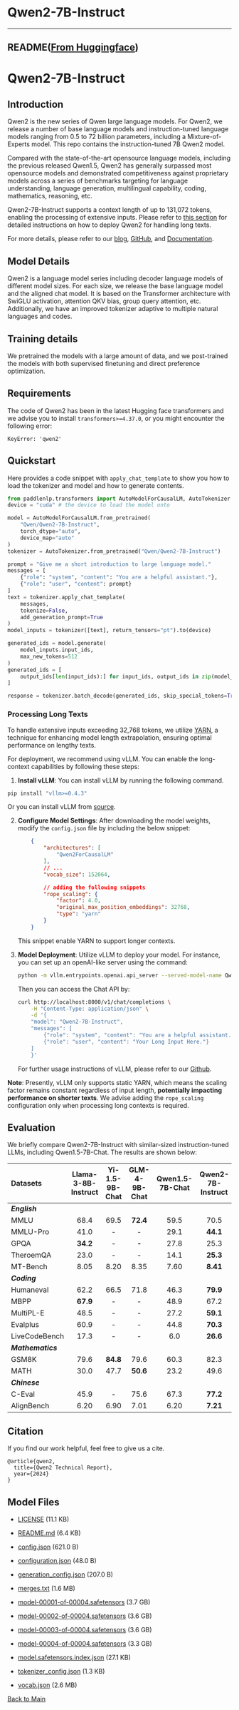 
# Qwen2-7B-Instruct
---


## README([From Huggingface](https://huggingface.co/Qwen/Qwen2-7B-Instruct))



# Qwen2-7B-Instruct

## Introduction

Qwen2 is the new series of Qwen large language models. For Qwen2, we release a number of base language models and instruction-tuned language models ranging from 0.5 to 72 billion parameters, including a Mixture-of-Experts model. This repo contains the instruction-tuned 7B Qwen2 model.

Compared with the state-of-the-art opensource language models, including the previous released Qwen1.5, Qwen2 has generally surpassed most opensource models and demonstrated competitiveness against proprietary models across a series of benchmarks targeting for language understanding, language generation, multilingual capability, coding, mathematics, reasoning, etc.

Qwen2-7B-Instruct supports a context length of up to 131,072 tokens, enabling the processing of extensive inputs. Please refer to [this section](#processing-long-texts) for detailed instructions on how to deploy Qwen2 for handling long texts.

For more details, please refer to our [blog](https://qwenlm.github.io/blog/qwen2/), [GitHub](https://github.com/QwenLM/Qwen2), and [Documentation](https://qwen.readthedocs.io/en/latest/).
<br>

## Model Details
Qwen2 is a language model series including decoder language models of different model sizes. For each size, we release the base language model and the aligned chat model. It is based on the Transformer architecture with SwiGLU activation, attention QKV bias, group query attention, etc. Additionally, we have an improved tokenizer adaptive to multiple natural languages and codes.

## Training details
We pretrained the models with a large amount of data, and we post-trained the models with both supervised finetuning and direct preference optimization.


## Requirements
The code of Qwen2 has been in the latest Hugging face transformers and we advise you to install `transformers>=4.37.0`, or you might encounter the following error:
```
KeyError: 'qwen2'
```

## Quickstart

Here provides a code snippet with `apply_chat_template` to show you how to load the tokenizer and model and how to generate contents.

```python
from paddlenlp.transformers import AutoModelForCausalLM, AutoTokenizer
device = "cuda" # the device to load the model onto

model = AutoModelForCausalLM.from_pretrained(
    "Qwen/Qwen2-7B-Instruct",
    torch_dtype="auto",
    device_map="auto"
)
tokenizer = AutoTokenizer.from_pretrained("Qwen/Qwen2-7B-Instruct")

prompt = "Give me a short introduction to large language model."
messages = [
    {"role": "system", "content": "You are a helpful assistant."},
    {"role": "user", "content": prompt}
]
text = tokenizer.apply_chat_template(
    messages,
    tokenize=False,
    add_generation_prompt=True
)
model_inputs = tokenizer([text], return_tensors="pt").to(device)

generated_ids = model.generate(
    model_inputs.input_ids,
    max_new_tokens=512
)
generated_ids = [
    output_ids[len(input_ids):] for input_ids, output_ids in zip(model_inputs.input_ids, generated_ids)
]

response = tokenizer.batch_decode(generated_ids, skip_special_tokens=True)[0]
```

### Processing Long Texts

To handle extensive inputs exceeding 32,768 tokens, we utilize [YARN](https://arxiv.org/abs/2309.00071), a technique for enhancing model length extrapolation, ensuring optimal performance on lengthy texts.

For deployment, we recommend using vLLM. You can enable the long-context capabilities by following these steps:

1. **Install vLLM**: You can install vLLM by running the following command.

```bash
pip install "vllm>=0.4.3"
```

Or you can install vLLM from [source](https://github.com/vllm-project/vllm/).

2. **Configure Model Settings**: After downloading the model weights, modify the `config.json` file by including the below snippet:
    ```json
        {
            "architectures": [
                "Qwen2ForCausalLM"
            ],
            // ...
            "vocab_size": 152064,

            // adding the following snippets
            "rope_scaling": {
                "factor": 4.0,
                "original_max_position_embeddings": 32768,
                "type": "yarn"
            }
        }
    ```
    This snippet enable YARN to support longer contexts.

3. **Model Deployment**: Utilize vLLM to deploy your model. For instance, you can set up an openAI-like server using the command:

    ```bash
    python -m vllm.entrypoints.openai.api_server --served-model-name Qwen2-7B-Instruct --model path/to/weights
    ```

    Then you can access the Chat API by:

    ```bash
    curl http://localhost:8000/v1/chat/completions \
        -H "Content-Type: application/json" \
        -d '{
        "model": "Qwen2-7B-Instruct",
        "messages": [
            {"role": "system", "content": "You are a helpful assistant."},
            {"role": "user", "content": "Your Long Input Here."}
        ]
        }'
    ```

    For further usage instructions of vLLM, please refer to our [Github](https://github.com/QwenLM/Qwen2).

**Note**: Presently, vLLM only supports static YARN, which means the scaling factor remains constant regardless of input length, **potentially impacting performance on shorter texts**. We advise adding the `rope_scaling` configuration only when processing long contexts is required.

## Evaluation

We briefly compare Qwen2-7B-Instruct with similar-sized instruction-tuned LLMs, including Qwen1.5-7B-Chat. The results are shown below:

| Datasets | Llama-3-8B-Instruct | Yi-1.5-9B-Chat | GLM-4-9B-Chat | Qwen1.5-7B-Chat | Qwen2-7B-Instruct |
| :--- | :---: | :---: | :---: | :---: | :---: |
| _**English**_ |  |  |  |  |  |
| MMLU | 68.4 | 69.5 | **72.4** | 59.5 | 70.5 |
| MMLU-Pro | 41.0 | - | - | 29.1 | **44.1** |
| GPQA | **34.2** | - | **-** | 27.8 | 25.3 |
| TheroemQA | 23.0 | - | - | 14.1 | **25.3** |
| MT-Bench | 8.05 | 8.20 | 8.35 | 7.60 | **8.41** |
| _**Coding**_ |  |  |  |  |  |
| Humaneval | 62.2 | 66.5 | 71.8 | 46.3 | **79.9** |
| MBPP | **67.9** | - | - | 48.9 | 67.2 |
| MultiPL-E | 48.5 | - | - | 27.2 | **59.1** |
| Evalplus | 60.9 | - | - | 44.8 | **70.3** |
| LiveCodeBench | 17.3 | - | - | 6.0 | **26.6** |
| _**Mathematics**_ |  |  |  |  |  |
| GSM8K | 79.6 | **84.8** | 79.6 | 60.3 | 82.3 |
| MATH | 30.0 | 47.7 | **50.6** | 23.2 | 49.6 |
| _**Chinese**_ |  |  |  |  |  |
| C-Eval | 45.9 | - | 75.6 | 67.3 | **77.2** |
| AlignBench | 6.20 | 6.90 | 7.01 | 6.20 | **7.21** |

## Citation

If you find our work helpful, feel free to give us a cite.

```
@article{qwen2,
  title={Qwen2 Technical Report},
  year={2024}
}
```



## Model Files

- [LICENSE](https://paddlenlp.bj.bcebos.com/models/community/Qwen/Qwen2-7B-Instruct/LICENSE) (11.1 KB)

- [README.md](https://paddlenlp.bj.bcebos.com/models/community/Qwen/Qwen2-7B-Instruct/README.md) (6.4 KB)

- [config.json](https://paddlenlp.bj.bcebos.com/models/community/Qwen/Qwen2-7B-Instruct/config.json) (621.0 B)

- [configuration.json](https://paddlenlp.bj.bcebos.com/models/community/Qwen/Qwen2-7B-Instruct/configuration.json) (48.0 B)

- [generation_config.json](https://paddlenlp.bj.bcebos.com/models/community/Qwen/Qwen2-7B-Instruct/generation_config.json) (207.0 B)

- [merges.txt](https://paddlenlp.bj.bcebos.com/models/community/Qwen/Qwen2-7B-Instruct/merges.txt) (1.6 MB)

- [model-00001-of-00004.safetensors](https://paddlenlp.bj.bcebos.com/models/community/Qwen/Qwen2-7B-Instruct/model-00001-of-00004.safetensors) (3.7 GB)

- [model-00002-of-00004.safetensors](https://paddlenlp.bj.bcebos.com/models/community/Qwen/Qwen2-7B-Instruct/model-00002-of-00004.safetensors) (3.6 GB)

- [model-00003-of-00004.safetensors](https://paddlenlp.bj.bcebos.com/models/community/Qwen/Qwen2-7B-Instruct/model-00003-of-00004.safetensors) (3.6 GB)

- [model-00004-of-00004.safetensors](https://paddlenlp.bj.bcebos.com/models/community/Qwen/Qwen2-7B-Instruct/model-00004-of-00004.safetensors) (3.3 GB)

- [model.safetensors.index.json](https://paddlenlp.bj.bcebos.com/models/community/Qwen/Qwen2-7B-Instruct/model.safetensors.index.json) (27.1 KB)

- [tokenizer_config.json](https://paddlenlp.bj.bcebos.com/models/community/Qwen/Qwen2-7B-Instruct/tokenizer_config.json) (1.3 KB)

- [vocab.json](https://paddlenlp.bj.bcebos.com/models/community/Qwen/Qwen2-7B-Instruct/vocab.json) (2.6 MB)


[Back to Main](../../)